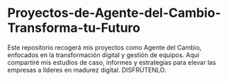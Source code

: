 # Proyectos-de-Agente-del-Cambio-Transforma-tu-Futuro
Este repositorio recogerá mis proyectos como Agente del Cambio, enfocados en la transformación digital y gestión de equipos. Aquí compartiré mis estudios de caso, informes y estrategias para elevar las empresas a líderes en madurez digital. DISFRÚTENLO.
